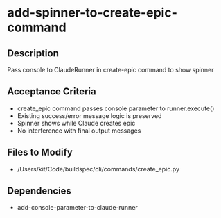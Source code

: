 # add-spinner-to-create-epic-command

## Description
Pass console to ClaudeRunner in create-epic command to show spinner

## Acceptance Criteria
- create_epic command passes console parameter to runner.execute()
- Existing success/error message logic is preserved
- Spinner shows while Claude creates epic
- No interference with final output messages

## Files to Modify
- /Users/kit/Code/buildspec/cli/commands/create_epic.py

## Dependencies
- add-console-parameter-to-claude-runner
